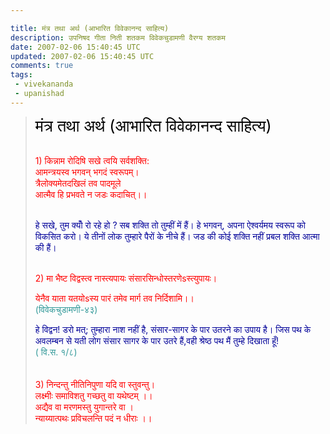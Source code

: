 ```yaml
---           

title: मंत्र तथा अर्थ (आभारित विवेकानन्द साहित्य)
description: उपनिषद गीता निती शतकम विवेकचुडामणी वैरग्य शतकम
date: 2007-02-06 15:40:45 UTC
updated: 2007-02-06 15:40:45 UTC
comments: true
tags: 
 - vivekananda
 - upanishad
---
```

<blockquote><p align="justify"><span style="color:#ff0000;"><span style="font-size:180%;color:#000000;">मंत्र तथा अर्थ (आभारित विवेकानन्द साहित्य)</span> </span></p><span style="color:#ff0000;"><p align="left"><br />1) किन्नाम रोदिषि सखे त्वयि सर्वशक्ति:<br />आमन्त्रयस्व भगवन् भगदं स्वरूपम्।<br />त्रैलोक्यमेतदखिलं तव पादमूले<br />आत्मैव हि प्रभवते न जडः कदाचित्।।</p></span><span style="color:#ff0000;"><p align="left"><br /><span style="color:#000099;">हे सखे, तुम क्योँ रो रहे हो ? सब शक्ति तो तुम्हीं में हैं। हे भगवन्, अपना ऐश्वर्यमय स्वरूप को विकसित करो। ये तीनों लोक तुम्हारे पैरों के नीचे हैं। जड की कोई शक्ति नहीं प्रबल शक्ति आत्मा की हैं।</span> </p><p align="left"><br />2) मा भैष्ट विद्वस्त्व नास्त्यपायः संसारसिन्धोस्तरणेsस्त्युपायः।</p><p align="left">येनैव याता यतयोsस्य पारं तमेव मार्ग तव निर्दिशामि।।<br /><span style="color:#339999;">(विवेकचुडामणी-४३)</span></p><p align="left"><span style="color:#000099;">हे विद्वन! डरो मत्; तुम्हारा नाश नहीं है, संसार-सागर के पार उतरने का उपाय है। जिस पथ के अवलम्बन से यती लोग संसार सागर के पार उतरे हैं,वही श्रेष्ठ पथ मैं तुम्हे दिखाता हूँ!</span><br /><span style="color:#339999;">( वि.स. १/८)</span><br /><br /><br />3) निन्दन्तु नीतिनिपुणा यदि वा स्तुवन्तु।<br />लक्ष्मीः समाविशतु गच्छतु वा यथेष्टम् ।।<br />अद्यैव वा मरणमस्तु युगान्तरे वा ।<br />न्याय्यात्पथः प्रविचलन्ति पदं न धीराः ।।</span></p></blockquote>